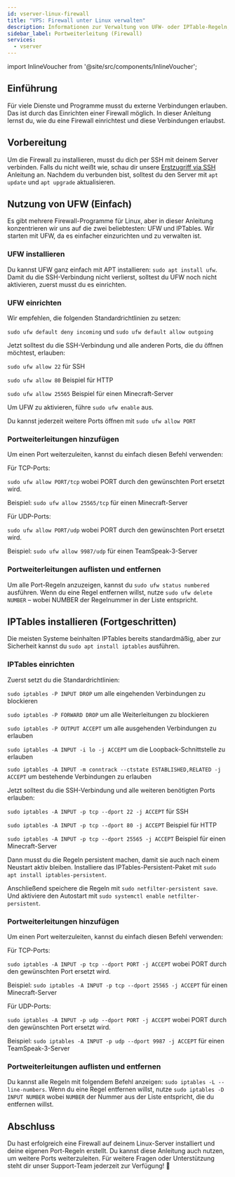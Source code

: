 ```yaml
---
id: vserver-linux-firewall
title: "VPS: Firewall unter Linux verwalten"
description: Informationen zur Verwaltung von UFW- oder IPTable-Regeln, inklusive Portweiterleitungen, auf deinem Linux-VPS von ZAP-Hosting – ZAP-Hosting.com Dokumentation
sidebar_label: Portweiterleitung (Firewall)
services:
  - vserver
---
```


import InlineVoucher from '@site/src/components/InlineVoucher';

## Einführung

Für viele Dienste und Programme musst du externe Verbindungen erlauben. Das ist durch das Einrichten einer Firewall möglich. In dieser Anleitung lernst du, wie du eine Firewall einrichtest und diese Verbindungen erlaubst.

<InlineVoucher />

## Vorbereitung

Um die Firewall zu installieren, musst du dich per SSH mit deinem Server verbinden. Falls du nicht weißt wie, schau dir unsere [Erstzugriff via SSH](vserver-linux-ssh.md) Anleitung an.
Nachdem du verbunden bist, solltest du den Server mit `apt update` und `apt upgrade` aktualisieren.

## Nutzung von UFW (Einfach)

Es gibt mehrere Firewall-Programme für Linux, aber in dieser Anleitung konzentrieren wir uns auf die zwei beliebtesten: UFW und IPTables. Wir starten mit UFW, da es einfacher einzurichten und zu verwalten ist.

### UFW installieren

Du kannst UFW ganz einfach mit APT installieren: `sudo apt install ufw`. Damit du die SSH-Verbindung nicht verlierst, solltest du UFW noch nicht aktivieren, zuerst musst du es einrichten.

### UFW einrichten

Wir empfehlen, die folgenden Standardrichtlinien zu setzen:

`sudo ufw default deny incoming`  und  `sudo ufw default allow outgoing`

Jetzt solltest du die SSH-Verbindung und alle anderen Ports, die du öffnen möchtest, erlauben:

`sudo ufw allow 22` für SSH

`sudo ufw allow 80` Beispiel für HTTP

`sudo ufw allow 25565` Beispiel für einen Minecraft-Server

Um UFW zu aktivieren, führe `sudo ufw enable` aus.

Du kannst jederzeit weitere Ports öffnen mit `sudo ufw allow PORT`

### Portweiterleitungen hinzufügen

Um einen Port weiterzuleiten, kannst du einfach diesen Befehl verwenden:

Für TCP-Ports:

`sudo ufw allow PORT/tcp` wobei PORT durch den gewünschten Port ersetzt wird.

Beispiel: `sudo ufw allow 25565/tcp` für einen Minecraft-Server

Für UDP-Ports:

`sudo ufw allow PORT/udp` wobei PORT durch den gewünschten Port ersetzt wird.

Beispiel: `sudo ufw allow 9987/udp` für einen TeamSpeak-3-Server

### Portweiterleitungen auflisten und entfernen

Um alle Port-Regeln anzuzeigen, kannst du `sudo ufw status numbered` ausführen. Wenn du eine Regel entfernen willst, nutze `sudo ufw delete NUMBER` – wobei NUMBER der Regelnummer in der Liste entspricht.

## IPTables installieren (Fortgeschritten)

Die meisten Systeme beinhalten IPTables bereits standardmäßig, aber zur Sicherheit kannst du `sudo apt install iptables` ausführen.

### IPTables einrichten

Zuerst setzt du die Standardrichtlinien:

`sudo iptables -P INPUT DROP` um alle eingehenden Verbindungen zu blockieren

`sudo iptables -P FORWARD DROP` um alle Weiterleitungen zu blockieren

`sudo iptables -P OUTPUT ACCEPT` um alle ausgehenden Verbindungen zu erlauben

`sudo iptables -A INPUT -i lo -j ACCEPT` um die Loopback-Schnittstelle zu erlauben

`sudo iptables -A INPUT -m conntrack --ctstate ESTABLISHED,RELATED -j ACCEPT` um bestehende Verbindungen zu erlauben

Jetzt solltest du die SSH-Verbindung und alle weiteren benötigten Ports erlauben:

`sudo iptables -A INPUT -p tcp --dport 22 -j ACCEPT` für SSH

`sudo iptables -A INPUT -p tcp --dport 80 -j ACCEPT` Beispiel für HTTP

`sudo iptables -A INPUT -p tcp --dport 25565 -j ACCEPT` Beispiel für einen Minecraft-Server

Dann musst du die Regeln persistent machen, damit sie auch nach einem Neustart aktiv bleiben. Installiere das IPTables-Persistent-Paket mit `sudo apt install iptables-persistent`.

Anschließend speichere die Regeln mit `sudo netfilter-persistent save`. Und aktiviere den Autostart mit `sudo systemctl enable netfilter-persistent`.

### Portweiterleitungen hinzufügen

Um einen Port weiterzuleiten, kannst du einfach diesen Befehl verwenden:

Für TCP-Ports:

`sudo iptables -A INPUT -p tcp --dport PORT -j ACCEPT` wobei PORT durch den gewünschten Port ersetzt wird.

Beispiel: `sudo iptables -A INPUT -p tcp --dport 25565 -j ACCEPT` für einen Minecraft-Server

Für UDP-Ports:

`sudo iptables -A INPUT -p udp --dport PORT -j ACCEPT` wobei PORT durch den gewünschten Port ersetzt wird.

Beispiel: `sudo iptables -A INPUT -p udp --dport 9987 -j ACCEPT` für einen TeamSpeak-3-Server

### Portweiterleitungen auflisten und entfernen

Du kannst alle Regeln mit folgendem Befehl anzeigen: `sudo iptables -L --line-numbers`. Wenn du eine Regel entfernen willst, nutze `sudo iptables -D INPUT NUMBER` wobei `NUMBER` der Nummer aus der Liste entspricht, die du entfernen willst.

## Abschluss

Du hast erfolgreich eine Firewall auf deinem Linux-Server installiert und deine eigenen Port-Regeln erstellt. Du kannst diese Anleitung auch nutzen, um weitere Ports weiterzuleiten. Für weitere Fragen oder Unterstützung steht dir unser Support-Team jederzeit zur Verfügung! 🙂

<InlineVoucher />
